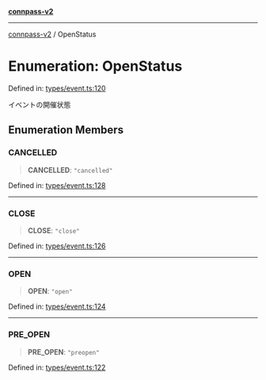 [**connpass-v2**](../README.md)

***

[connpass-v2](../globals.md) / OpenStatus

# Enumeration: OpenStatus

Defined in: [types/event.ts:120](https://github.com/ryohidaka/node-connpass/blob/eef41deb7cb24b91ec8c67d8e4085575b4debd33/src/types/event.ts#L120)

イベントの開催状態

## Enumeration Members

### CANCELLED

> **CANCELLED**: `"cancelled"`

Defined in: [types/event.ts:128](https://github.com/ryohidaka/node-connpass/blob/eef41deb7cb24b91ec8c67d8e4085575b4debd33/src/types/event.ts#L128)

***

### CLOSE

> **CLOSE**: `"close"`

Defined in: [types/event.ts:126](https://github.com/ryohidaka/node-connpass/blob/eef41deb7cb24b91ec8c67d8e4085575b4debd33/src/types/event.ts#L126)

***

### OPEN

> **OPEN**: `"open"`

Defined in: [types/event.ts:124](https://github.com/ryohidaka/node-connpass/blob/eef41deb7cb24b91ec8c67d8e4085575b4debd33/src/types/event.ts#L124)

***

### PRE\_OPEN

> **PRE\_OPEN**: `"preopen"`

Defined in: [types/event.ts:122](https://github.com/ryohidaka/node-connpass/blob/eef41deb7cb24b91ec8c67d8e4085575b4debd33/src/types/event.ts#L122)

